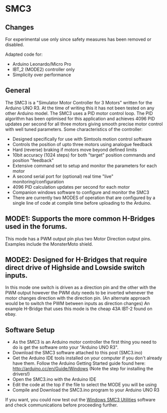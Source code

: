 # SMC3

## Changes

For experimental use only since safety measures has been removed or disabled.

Adapted code for:

- Arduino Leonardo/Micro Pro
- IBT_2 (MODE2) controller only
- Simplicity over performance

## General

The SMC3 is a "Simulator Motor Controller for 3 Motors" written for the Arduino UNO R3. At the time of writing this it has not 
been tested on any other Arduino model. The SMC3 uses a PID motor control loop. The PID algorithm has been optimised for this
application and achieves 4096 PID updates per second for all three motors giving smooth precise motor control with well tuned
parameters. Some characteristics of the controller:

- Designed specifically for use with Simtools motion control software
- Controls the position of upto three motors using analogue feedback
- Hard (reverse) braking if motors move beyond defined limits
- 10bit accuracy (1024 steps) for both "target" position commands and position "feedback"
- Extensive command set to setup and monitor the parameters for each motor
- A second serial port for (optional) real time "live" monitoring/configuration
- 4096 PID calculation updates per second for each motor
- Companion windows software to configure and monitor the SMC3
- There are currently two MODES of operation that are configured by a single line of code at compile time before uploading to the Arduino.

## MODE1: Supports the more common H-Bridges used in the forums.

This mode has a PWM output pin plus two Motor Direction output pins.
Examples include the MonsterMoto shield.

## MODE2: Designed for H-Bridges that require direct drive of Highside and Lowside switch inputs.

In this mode one switch is driven as a direction pin and the other with the PWM output however
the PWM duty needs to be inverted whenever the motor changes direction with the direction pin.
(An alternate approach would be to switch the PWM between inputs as direction changes)
An example H-Bridge that uses this mode is the cheap 43A IBT-2 found on ebay.

## Software Setup

- As the SMC3 is an Arduino motor controller the first thing you need to do is get the software onto your "Arduino UNO R3".
- Download the SMC3 software attached to this post (SMC3.ino)
- Get the Arduino IDE tools installed on your computer if you don't already have them. Follow the Arduino Getting Started
  guide found here: http://arduino.cc/en/Guide/Windows (Note the step for installing the drivers!)
- Open the SMC3.ino with the Arduino IDE
- Edit the code at the top if the file to select the MODE you will be using
- Compile and Download the SMC3.ino program to your Arduino UNO R3

If you want, you could now test out the [Windows SMC3 Utilities](http://github.com/SimulatorMotorController/SMC3Utils) software and check communications before proceeding further.
